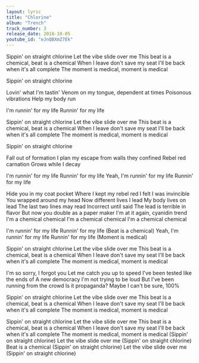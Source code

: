 ```yaml
---
layout: lyric
title: "Chlorine"
album: "Trench"
track_number: 3
release_date: 2018-10-05
youtube_id: "eJnQBXmZ7Ek"
---
```


Sippin' on straight chlorine
Let the vibe slide over me
This beat is a chemical, beat is a chemical
When I leave don't save my seat
I'll be back when it's all complete
The moment is medical, moment is medical

Sippin' on straight chlorine

Lovin' what I'm tastin'
Venom on my tongue, dependent at times
Poisonous vibrations
Help my body run

I'm runnin' for my life
Runnin' for my life

Sippin' on straight chlorine
Let the vibe slide over me
This beat is a chemical, beat is a chemical
When I leave don't save my seat
I'll be back when it's all complete
The moment is medical, moment is medical

Sippin' on straight chlorine

Fall out of formation
I plan my escape from walls they confined
Rebel red carnation
Grows while I decay

I'm runnin' for my life
Runnin' for my life
Yeah, I'm runnin' for my life
Runnin' for my life

Hide you in my coat pocket
Where I kept my rebel red
I felt I was invincible
You wrapped around my head
Now different lives I lead
My body lives on lead
The last two lines may read
Incorrect until said
The lead is terrible in flavor
But now you double as a paper maker
I'm at it again, cyanidin trend
I'm a chemical chemical
I'm a chemical chemical
I'm a chemical chemical

I'm runnin' for my life
Runnin' for my life
(Beat is a chemical)
Yeah, I'm runnin' for my life
Runnin' for my life
(Moment is medical)

Sippin' on straight chlorine
Let the vibe slide over me
This beat is a chemical, beat is a chemical
When I leave don't save my seat
I'll be back when it's all complete
The moment is medical, moment is medical

I'm so sorry, I forgot you
Let me catch you up to speed
I've been tested like the ends of
A new democracy
I'm not trying to be loud
But I've been running from the crowd
Is it propaganda? Maybe
I can't be sure, 100%

Sippin' on straight chlorine
Let the vibe slide over me
This beat is a chemical, beat is a chemical
When I leave don't save my seat
I'll be back when it's all complete
The moment is medical, moment is medical

Sippin' on straight chlorine
Let the vibe slide over me
This beat is a chemical, beat is a chemical
When I leave don't save my seat
I'll be back when it's all complete
The moment is medical, moment is medical
(Sippin' on straight chlorine)
Let the vibe slide over me
(Sippin' on straight chlorine)
Beat is a chemical
(Sippin' on straight chlorine)
Let the vibe slide over me
(Sippin' on straight chlorine)

